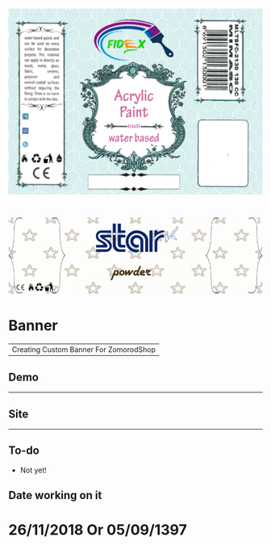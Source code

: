 # ![](./final.png)
# ![](./Star.png)
# Banner
<table>
<tr>
<td>
  Creating Custom Banner For ZomorodShop
</tr>
</table>


## Demo
----


## Site
----



## To-do
- Not yet!



## Date working on it
# 26/11/2018 Or 05/09/1397
